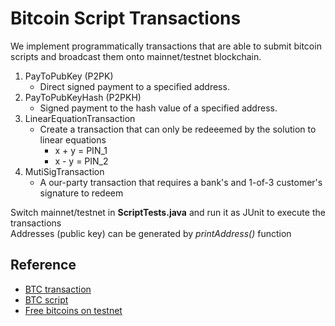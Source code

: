 # Bitcoin Script Transactions
We implement programmatically transactions that are able to submit bitcoin scripts and broadcast them onto mainnet/testnet blockchain.
1. PayToPubKey (P2PK)
    - Direct signed payment to a specified address.
2. PayToPubKeyHash (P2PKH)
    - Signed payment to the hash value of a specified address.
3. LinearEquationTransaction
    - Create a transaction that can only be redeeemed by the solution to linear equations
		- x + y = PIN_1
		- x - y = PIN_2
4. MutiSigTransaction
    - A our-party transaction that requires a bank's and 1-of-3 customer's signature to redeem

Switch mainnet/testnet in **ScriptTests.java** and run it as JUnit to execute the transactions<br>
Addresses (public key) can be generated by <i>printAddress()</i> function

## Reference
- [BTC transaction](https://en.bitcoin.it/wiki/Transaction)
- [BTC script](https://en.bitcoin.it/wiki/Script)
- [Free bitcoins on testnet](https://en.bitcoin.it/wiki/Script)
